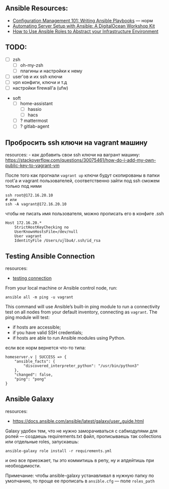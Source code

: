 
## Ansible Resources:
 - [Configuration Management 101: Writing Ansible Playbooks](https://www.digitalocean.com/community/tutorials/configuration-management-101-writing-ansible-playbooks) — норм
 - [Automating Server Setup with Ansible: A DigitalOcean Workshop Kit](https://www.digitalocean.com/community/meetup_kits/automating-server-setup-with-ansible-a-digitalocean-workshop-kit)
 - [How to Use Ansible Roles to Abstract your Infrastructure Environment](https://www.digitalocean.com/community/tutorials/how-to-use-ansible-roles-to-abstract-your-infrastructure-environment)


## TODO:
 - [ ] zsh
    - [ ] oh-my-zsh
    - [ ] плагины и настройки к нему
 - [ ] user'ов и их ssh ключи
 - [ ] vpn конфиги, ключи и т.д
 - [ ] настройки firewall'а (ufw)
 - soft 
    - [ ] home-assistant
        - [ ] hassio
        - [ ] hacs
    - [ ] ? mattermost
    - [ ] ? gitlab-agent

## Пробросить ssh ключи на vagrant машину

resources:
    - как добавить свои ssh ключи на вагрант машину: https://stackoverflow.com/questions/30075461/how-do-i-add-my-own-public-key-to-vagrant-vm

После того как прогнали `vagrant up` ключи будут скопированы в папки root'а и vagrant пользователей, соответственно зайти под ssh сможем только под ними

```
ssh root@172.16.20.10
# или
ssh -A vagrant@172.16.20.10
```

чтобы не писать имя пользователя, можно прописать его в конфиге .ssh

```
Host 172.16.20.*
    StrictHostKeyChecking no
    UserKnownHostsFile=/dev/null
    User vagrant
    IdentityFile /Users/ujlbu4/.ssh/id_rsa
```


## Testing Ansible Connection 

resources:
- [testing connection](https://www.digitalocean.com/community/tutorials/how-to-install-and-configure-ansible-on-ubuntu-18-04#step-3-%E2%80%94-testing-connection)

From your local machine or Ansible control node, run:
```
ansible all -m ping -u vagrant
```

This command will use Ansible’s built-in ping module to run a connectivity test on all nodes from your default inventory, connecting as `vagrant`. The ping module will test:
- if hosts are accessible;
- if you have valid SSH credentials;
- if hosts are able to run Ansible modules using Python.

если все норм вернется что-то типа:
```
homeserver.v | SUCCESS => {
    "ansible_facts": {
        "discovered_interpreter_python": "/usr/bin/python3"
    },
    "changed": false,
    "ping": "pong"
}
```


## Ansible Galaxy

resources: 
 - https://docs.ansible.com/ansible/latest/galaxy/user_guide.html


Galaxy удобен тем, что не нужно заморачиваться с сабмодулями для ролей — создаешь requirements.txt файл, прописываешь так collections или отдельные roles, запускаешь:
```
ansible-galaxy role install -r requirements.yml
```
и оно все приезжает, ты это коммитишь в репу, ну и апдейтишь при необходимости. 

Примечание: чтобы ansible-galaxy устанавливал в нужную папку по умолчанию, то проще ее прописать в `ansible.cfg` — поле `roles_path`

